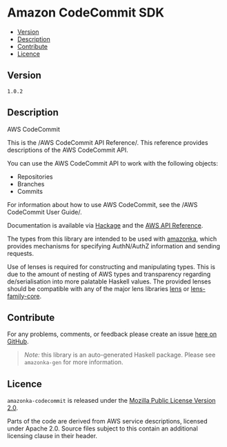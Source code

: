 # Amazon CodeCommit SDK

* [Version](#version)
* [Description](#description)
* [Contribute](#contribute)
* [Licence](#licence)


## Version

`1.0.2`


## Description

AWS CodeCommit

This is the /AWS CodeCommit API Reference/. This reference provides
descriptions of the AWS CodeCommit API.

You can use the AWS CodeCommit API to work with the following objects:

-   Repositories
-   Branches
-   Commits

For information about how to use AWS CodeCommit, see the /AWS CodeCommit
User Guide/.

Documentation is available via [Hackage](http://hackage.haskell.org/package/amazonka-codecommit)
and the [AWS API Reference](http://docs.aws.amazon.com/codecommit/latest/APIReference/Welcome.html).

The types from this library are intended to be used with [amazonka](http://hackage.haskell.org/package/amazonka),
which provides mechanisms for specifying AuthN/AuthZ information and sending requests.

Use of lenses is required for constructing and manipulating types.
This is due to the amount of nesting of AWS types and transparency regarding
de/serialisation into more palatable Haskell values.
The provided lenses should be compatible with any of the major lens libraries
[lens](http://hackage.haskell.org/package/lens) or [lens-family-core](http://hackage.haskell.org/package/lens-family-core).

## Contribute

For any problems, comments, or feedback please create an issue [here on GitHub](https://github.com/brendanhay/amazonka/issues).

> _Note:_ this library is an auto-generated Haskell package. Please see `amazonka-gen` for more information.


## Licence

`amazonka-codecommit` is released under the [Mozilla Public License Version 2.0](http://www.mozilla.org/MPL/).

Parts of the code are derived from AWS service descriptions, licensed under Apache 2.0.
Source files subject to this contain an additional licensing clause in their header.
